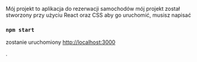 
Mój projekt to aplikacja do rezerwacji samochodów
mój projekt został stworzony przy użyciu
React oraz CSS
aby go uruchomić, musisz napisać

### `npm start`

zostanie uruchomiony
[http://localhost:3000](http://localhost:3000) 

.




